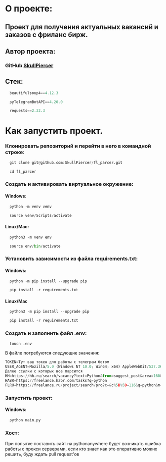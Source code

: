 # О проекте:
## Проект для получения актуальных вакансий и заказов с фриланс бирж.

## Автор проекта:
### GitHub [SkullPiercer](https://github.com/)

## Стек:
```python
  beautifulsoup4==4.12.3
```
```python
  pyTelegramBotAPI==4.20.0
```
```python
  requests==2.32.3
```
# Как запустить проект.
### **Клонировать репозиторий и перейти в него в командной строке:**
```python 
  git clone git@github.com:SkullPiercer/fl_parcer.git
```
```python
  cd fl_parcer
```
### **Cоздать и активировать виртуальное окружение:**
#### Windows:
```python
  python -m venv venv
```
```python
  source venv/Scripts/activate
```
#### Linux/Mac:
```python
  python3 -m venv env
```
```python
  source env/bin/activate
```
### **Установить зависимости из файла requirements.txt:**
#### Windows:
```python
  python -m pip install --upgrade pip
```
```python
  pip install -r requirements.txt
```
#### Linux/Mac
```python
  python3 -m pip install --upgrade pip
```
```python
  pip install -r requirements.txt
```
### **Создать и заполнить файл .env:**
```python
  toucn .env
```
В файле потребуются следующие значения:
```python
TOKEN=Тут ваш токен для работы с телеграм ботом
USER_AGENT=Mozilla/5.0 (Windows NT 10.0; Win64; x64) AppleWebKit/537.36 (KHTML, like Gecko) Chrome/58.0.3029.110 Safari/537.3 - Я использовал такие заголовки, чтобы имитировать запросы браузера
Далее ссылки с которых все парсится
HH=https://hh.ru/search/vacancy?text=Python&from=suggest_post&area=160&hhtmFrom=main&hhtmFromLabel=vacancy_search_line
HABR=https://freelance.habr.com/tasks?q=python
FLRU=https://freelance.ru/project/search/pro?c=&c%5B%5D=116&q=python&m=or&e=&a=0&a=1&v=0&v=1&f=&t=&o=0&o=1&b=
```
### **Запустить проект:**
#### Windows:
```python
  python main.py
```

### Хост:
При попытке поставить сайт на pythonanywhere будет возникать ошибка работы с прокси серверами, если кто знает как это оперативно можно решить, буду ждать pull request'ов
